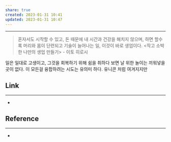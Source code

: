 ```yaml
---
share: true
created: 2023-01-31 10:41
updated: 2023-01-31 10:47
---
```


---
> 혼자서도 시작할 수 있고, 
> 돈 때문에 내 시간과 건강을 해치지 않으며, 
> 하면 할수록 머리와 몸이 단련되고 기술이 늘어나는 일, 
> 이것이 바로 생업이다.
> <작고 소박한 나만의 생업 만들기> - 이토 히로시

일은 일대로 고생이고, 그것을 회복하기 위해 쉼을 취하다 보면
날 위한 놀이는 끼워넣을 곳이 없다.
이 모든걸 융합하려는 시도는 유의미 하다. 유니콘 처럼 여겨지지만





## Link
---
- 


## Reference
---
- 
